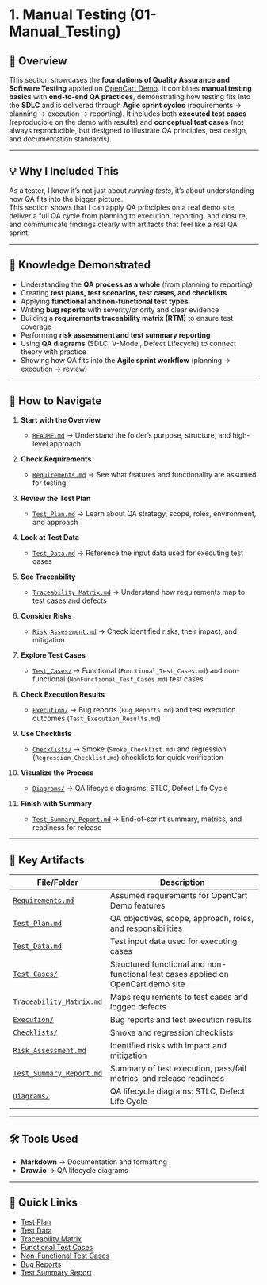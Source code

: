 # 1. Manual Testing (01-Manual_Testing)

## 📌 Overview
This section showcases the **foundations of Quality Assurance and Software Testing** applied on [OpenCart Demo](https://demo.opencart.com/). It combines **manual testing basics** with **end-to-end QA practices**, demonstrating how testing fits into the **SDLC** and is delivered through **Agile sprint cycles** (requirements → planning → execution → reporting). It includes both **executed test cases** (reproducible on the demo with results) and **conceptual test cases** (not always reproducible, but designed to illustrate QA principles, test design, and documentation standards).



---

## 💡 Why I Included This  
As a tester, I know it’s not just about *running tests*, it’s about understanding how QA fits into the bigger picture.  
This section shows that I can apply QA principles on a real demo site, deliver a full QA cycle from planning to execution, reporting, and closure, and communicate findings clearly with artifacts that feel like a real QA sprint.  
 

---

## 🎯 Knowledge Demonstrated  
- Understanding the **QA process as a whole** (from planning to reporting)  
- Creating **test plans, test scenarios, test cases, and checklists**  
- Applying **functional and non-functional test types**  
- Writing **bug reports** with severity/priority and clear evidence  
- Building a **requirements traceability matrix (RTM)** to ensure test coverage  
- Performing **risk assessment and test summary reporting**  
- Using **QA diagrams** (SDLC, V-Model, Defect Lifecycle) to connect theory with practice  
- Showing how QA fits into the **Agile sprint workflow** (planning → execution → review)  

---

## 📌 How to Navigate 

1. **Start with the Overview**  
   - [`README.md`](./README.md) → Understand the folder’s purpose, structure, and high-level approach  

2. **Check Requirements**  
   - [`Requirements.md`](./Requirements.md) → See what features and functionality are assumed for testing  

3. **Review the Test Plan**  
   - [`Test_Plan.md`](./Test_Plan.md) → Learn about QA strategy, scope, roles, environment, and approach  

4. **Look at Test Data**  
   - [`Test_Data.md`](./Test_Data.md) → Reference the input data used for executing test cases  

5. **See Traceability**  
   - [`Traceability_Matrix.md`](./Traceability_Matrix.md) → Understand how requirements map to test cases and defects  

6. **Consider Risks**  
   - [`Risk_Assessment.md`](./Risk_Assessment.md) → Check identified risks, their impact, and mitigation  

7. **Explore Test Cases**  
   - [`Test_Cases/`](./Test_Cases/) → Functional (`Functional_Test_Cases.md`) and non-functional (`NonFunctional_Test_Cases.md`) test cases  

8. **Check Execution Results**  
   - [`Execution/`](./Execution/) → Bug reports (`Bug_Reports.md`) and test execution outcomes (`Test_Execution_Results.md`)  

9. **Use Checklists**  
   - [`Checklists/`](./Checklists/) → Smoke (`Smoke_Checklist.md`) and regression (`Regression_Checklist.md`) checklists for quick verification  

10. **Visualize the Process**  
    - [`Diagrams/`](./Diagrams/) → QA lifecycle diagrams: STLC, Defect Life Cycle  

11. **Finish with Summary**  
    - [`Test_Summary_Report.md`](./Test_Summary_Report.md) → End-of-sprint summary, metrics, and readiness for release

---

## 📂 Key Artifacts
| File/Folder | Description |  
|-------------|-------------|  
| [`Requirements.md`](./Requirements.md) | Assumed requirements for OpenCart Demo features |  
| [`Test_Plan.md`](./Test_Plan.md) | QA objectives, scope, approach, roles, and responsibilities |  
| [`Test_Data.md`](./Test_Data.md) | Test input data used for executing cases |  
| [`Test_Cases/`](./Test_Cases/) | Structured functional and non-functional test cases applied on OpenCart demo site |  
| [`Traceability_Matrix.md`](./Traceability_Matrix.md) | Maps requirements to test cases and logged defects |  
| [`Execution/`](./Execution/) | Bug reports and test execution results |  
| [`Checklists/`](./Checklists/) | Smoke and regression checklists |  
| [`Risk_Assessment.md`](./Risk_Assessment.md) | Identified risks with impact and mitigation |  
| [`Test_Summary_Report.md`](./Test_Summary_Report.md) | Summary of test execution, pass/fail metrics, and release readiness |  
| [`Diagrams/`](./Diagrams/) | QA lifecycle diagrams: STLC, Defect Life Cycle |  

---

## 🛠 Tools Used  
- **Markdown** → Documentation and formatting  
- **Draw.io** → QA lifecycle diagrams  


---

## 🔗 Quick Links

- [Test Plan](./Test_Plan.md)  
- [Test Data](./Test_Data.md)  
- [Traceability Matrix](./Traceability_Matrix.md)  
- [Functional Test Cases](./Test_Cases/Functional_Test_Cases.md)  
- [Non-Functional Test Cases](./Test_Cases/NonFunctional_Test_Cases.md)  
- [Bug Reports](./Execution/Bug_Reports.md)  
- [Test Summary Report](./Test_Summary_Report.md)  
